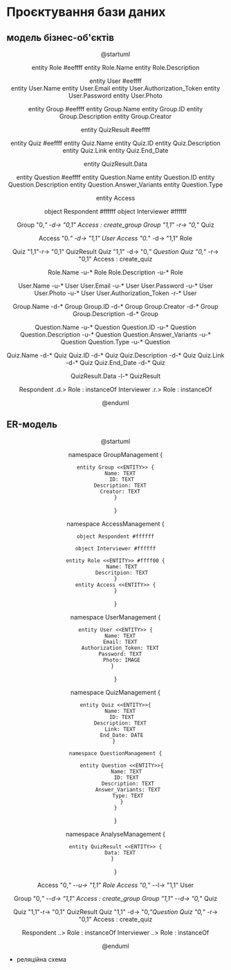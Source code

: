 # Проєктування бази даних

## модель бізнес-об'єктів

<center>  

@startuml 

entity Role #eeffff
entity Role.Name
entity Role.Description

entity User #eeffff   
entity User.Name
entity User.Email
entity User.Authorization_Token
entity User.Password
entity User.Photo

entity Group #eeffff
entity Group.Name
entity Group.ID
entity Group.Description
entity Group.Creator

entity QuizResult #eeffff

entity Quiz  #eeffff
entity Quiz.Name
entity Quiz.ID
entity Quiz.Description
entity Quiz.Link
entity Quiz.End_Date

entity QuizResult.Data

entity Question #eeffff
entity Question.Name
entity Question.ID
entity Question.Description
entity Question.Answer_Variants
entity Question.Type

entity Access

object Respondent #ffffff
object Interviewer #ffffff

Group "0,*" -d-> "0,1" Access : create_group
Group "1,1" -r-> "0,*" Quiz

Access "0.*" -d-> "1,1" User
Access "0.*" -d-> "1,1" Role

Quiz "1,1"-r-> "0,1" QuizResult
Quiz "1,1" -d-> "0,*" Question
Quiz "0,*" -r-> "0,1" Access : create_quiz

Role.Name -u-* Role
Role.Description -u-* Role

User.Name -u-* User
User.Email -u-* User
User.Password -u-* User
User.Photo -u-* User
User.Authorization_Token -r-* User

Group.Name -d-* Group
Group.ID -d-* Group
Group.Creator -d-* Group
Group.Description -d-* Group

Question.Name -u-* Question
Question.ID -u-* Question
Question.Description -u-* Question
Question.Answer_Variants -u-* Question
Question.Type -u-* Question

Quiz.Name -d-* Quiz
Quiz.ID -d-* Quiz
Quiz.Description -d-* Quiz
Quiz.Link -d-* Quiz
Quiz.End_Date -d-* Quiz

QuizResult.Data -l-* QuizResult

Respondent .d.> Role : instanceOf
Interviewer .r.> Role : instanceOf

@enduml    

</center>  

## ER-модель

<center>  

@startuml   

namespace GroupManagement {

    entity Group <<ENTITY>> {
        Name: TEXT 
        ID: TEXT
        Description: TEXT 
        Creator: TEXT 
    }
}

namespace AccessManagement {

    object Respondent #ffffff
    
    object Interviewer #ffffff

    entity Role <<ENTITY>> #ffff00 {
        Name: TEXT
        Descritpion: TEXT
    }
    entity Access <<ENTITY>> {
    }
}

namespace UserManagement {

    entity User <<ENTITY>> {
        Name: TEXT 
        Email: TEXT 
        Authorization_Token: TEXT 
        Password: TEXT 
        Photo: IMAGE
    }  
}

namespace QuizManagement {

    entity Quiz <<ENTITY>>{
        Name: TEXT 
        ID: TEXT
        Description: TEXT 
        Link: TEXT 
        End_Date: DATE
    } 
     
    namespace QuestionManagement {
    
        entity Question <<ENTITY>>{
            Name: TEXT 
            ID: TEXT 
            Description: TEXT
            Answer_Variants: TEXT
            Type: TEXT
        }
    }
}

namespace AnalyseManagement {

    entity QuizResult <<ENTITY>> {
        Data: TEXT 
    }  
}

Access "0,*" --u-> "1,1" Role
Access "0,*" --l-> "1,1" User

Group "0,*" --d-> "1,1" Access : create_group
Group "1,1" --d-> "0,*" Quiz

Quiz "1,1"-r-> "0,1" QuizResult
Quiz  "1,1" -d-> "0,*"Question
Quiz "0,*" -r-> "0,1" Access : create_quiz

Respondent ..> Role : instanceOf
Interviewer ..> Role : instanceOf

@enduml    

</center>

- реляційна схема
